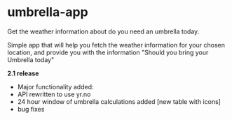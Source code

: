 # umbrella-app
Get the weather information about do you need an umbrella today.

Simple app that will help you fetch the weather information for your chosen location,
and provide you with the information "Should you bring your Umbrella today"

**2.1 release**
- Major functionality added:
- API rewritten to use yr.no
- 24 hour window of umbrella calculations added [new table with icons]
- bug fixes
